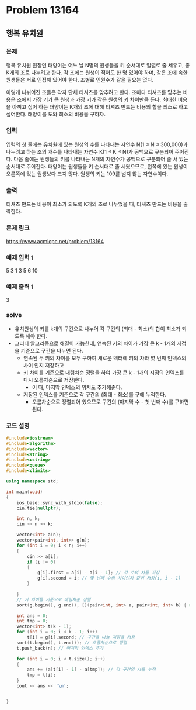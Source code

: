 # Problem 13164

## 행복 유치원

### 문제
행복 유치원 원장인 태양이는 어느 날 N명의 원생들을 키 순서대로 일렬로 줄 세우고, 총 K개의 조로 나누려고 한다. 각 조에는 원생이 적어도 한 명 있어야 하며, 같은 조에 속한 원생들은 서로 인접해 있어야 한다. 조별로 인원수가 같을 필요는 없다.

이렇게 나뉘어진 조들은 각자 단체 티셔츠를 맞추려고 한다. 조마다 티셔츠를 맞추는 비용은 조에서 가장 키가 큰 원생과 가장 키가 작은 원생의 키 차이만큼 든다. 최대한 비용을 아끼고 싶어 하는 태양이는 K개의 조에 대해 티셔츠 만드는 비용의 합을 최소로 하고 싶어한다. 태양이를 도와 최소의 비용을 구하자.

### 입력
입력의 첫 줄에는 유치원에 있는 원생의 수를 나타내는 자연수 N(1 ≤ N ≤ 300,000)과 나누려고 하는 조의 개수를 나타내는 자연수 K(1 ≤ K ≤ N)가 공백으로 구분되어 주어진다. 다음 줄에는 원생들의 키를 나타내는 N개의 자연수가 공백으로 구분되어 줄 서 있는 순서대로 주어진다. 태양이는 원생들을 키 순서대로 줄 세웠으므로, 왼쪽에 있는 원생이 오른쪽에 있는 원생보다 크지 않다. 원생의 키는 109를 넘지 않는 자연수이다.

### 출력
티셔츠 만드는 비용이 최소가 되도록 K개의 조로 나누었을 때, 티셔츠 만드는 비용을 출력한다.

### 문제 링크
<https://www.acmicpc.net/problem/13164>

### 예제 입력 1
5 3
1 3 5 6 10

### 예제 출력 1
3

### solve
- 유치원생의 키를 k개의 구간으로 나누어 각 구간의 (최대 - 최소)의 합이 최소가 되도록 해야 한다.
- 그리디 알고리즘으로 해결이 가능한데, 연속된 키의 차이가 가장 큰 k - 1개의 지점을 기준으로 구간을 나누면 된다.
	- 연속된 두 키의 차이를 모두 구하여 새로운 벡터에 키의 차와 몇 번째 인덱스의 차이 인지 저장하고
	- 키 차이를 기준으로 내림차순 정렬을 하여 가장 큰 k - 1개의 지점의 인덱스를 다시 오름차순으로 저장한다.
		- 이 때, 마지막 인덱스의 위치도 추가해준다.
	- 저장된 인덱스를 기준으로 각 구간의 (최대 - 최소)를 구해 누적한다.
		- 오름차순으로 정렬되어 있으므로 구간의 (마지막 수 - 첫 번째 수)를 구하면 된다.



### 코드 설명
```C++
#include<iostream>
#include<algorithm>
#include<vector>
#include<string>
#include<cstring>
#include<queue>
#include<climits>

using namespace std;

int main(void)
{
	ios_base::sync_with_stdio(false);
	cin.tie(nullptr);

	int n, k;
	cin >> n >> k;

	vector<int> a(n);
	vector<pair<int, int>> g(n);
	for (int i = 0; i < n; i++)
	{
		cin >> a[i];
		if (i != 0)
		{
			g[i].first = a[i] - a[i - 1]; // 각 수의 차를 저장
			g[i].second = i; // 몇 번째 수의 차이인지 같이 저장(i, i - 1)
		}

	}
	// 키 차이를 기준으로 내림차순 정렬
	sort(g.begin(), g.end(), [](pair<int, int> a, pair<int, int> b) { return a.first > b.first; });

	int ans = 0;
	int tmp = 0;
	vector<int> t(k - 1);
	for (int i = 0; i < k - 1; i++)
		t[i] = g[i].second; // 구간을 나눌 지점을 저장
	sort(t.begin(), t.end()); // 오름차순으로 정렬
	t.push_back(n); // 마지막 인덱스 추가

	for (int i = 0; i < t.size(); i++)
	{
		ans += (a[t[i] - 1] - a[tmp]); // 각 구간의 차를 누적
		tmp = t[i];
	}
	cout << ans << '\n';


}
```
